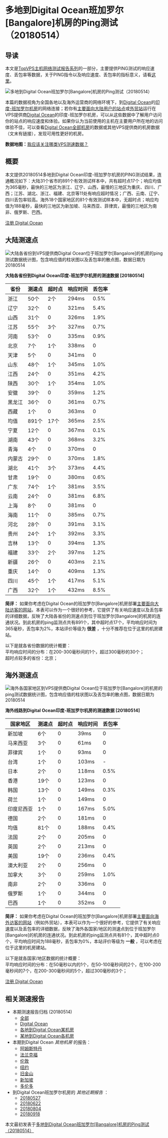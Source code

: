 #  多地到Digital Ocean班加罗尔[Bangalore]机房的Ping测试（20180514） 

## 导读

本文是[TopVPS主机网络测试报告系列](https://vps123.top/pingtest)的一部分，主要提供PING测试的响应速度、丢包率等数据，关于PING指令以及响应速度、丢包率的指标意义，请看[这里](https://vps123.top/what-is-ping.html)。

![多地到Digital Ocean班加罗尔\[Bangalore\]机房的Ping测试（20180514）](/images/thumbnails/to_do_Bangalore.png)

本篇的数据视角为全国各地以及海外运营商的网络环境下，到[Digital Ocean](https://vps123.top/go/do)的[印度-班加罗尔机房](https://vps123.top/digitalocean-facilities.html#bangalore)的网络连接；若你有[主要面向大陆用户的站点](https://vps123.top/website-for-mainland-users.html)或[外贸站](https://vps123.top/website-for-internation-trade.html)运行在VPS提供商[Digital Ocean](https://vps123.top/go/do)的印度-班加罗尔机房，可以从这些数据中了解用户访问你的站点的响应速度和体验。如果你认为当前使用的主机在主要用户所在地的访问体验不佳，可以查看[Digital Ocean全部机房](/digitalocean/isp/china/20180514-digitalocean-isp-china.md)的数据或其他VPS提供商的机房数据（文末有链接），发现可用性更好的机房。

**数据地图：**[我应该关注哪类VPS测速数据？](https://vps123.top/find-pingtest-data-you-need.html)

## 概要

本文提供20180514多地到Digital Ocean印度-班加罗尔机房的PING测试结果，连通概况如下：大陆31个省市的891个有效测试样本中，共有超时点17个；响应均值为365毫秒，最快的三地区为浙江、辽宁、山西，最慢的三地区为重庆、四川、广西；江苏、湖北、浙江、福建、北京等11处有响应超时情况；广西、云南、辽宁、四川丢包率较高。海外18个国家地区的81个有效测试样本中，无超时点；响应均值为188毫秒，最快的三地区为新加坡、马来西亚、菲律宾，最慢的三地区为南非、俄罗斯、巴西。

[注册 Digital Ocean](https://vps123.top/go/do/_btn1)

## 大陆测速点

![大陆各省份到VPS提供商Digital Ocean位于班加罗尔\[Bangalore\]的机房的ping测试数据统计图，包含响应值的柱状图以及丢包率的散点图，数据日期为20180514](/images/pingtests/do_20180514/plot_idc_do_india-bangalore_20180514_mainland.png)

**大陆各省份到Digital Ocean印度-班加罗尔机房的测速数据 [20180514]**

省份 | 测速点 | 超时点 | 响应时间 | 丢包率  
---|---|---|---|---  
浙江 | 50个 | 2个 | 294ms | 0.5%  
辽宁 | 32个 | 0 | 321ms | 5.4%  
山西 | 31个 | 0 | 326ms | 1.9%  
江苏 | 55个 | 3个 | 327ms | 0.7%  
河南 | 53个 | 0 | 335ms | 0.9%  
北京 | 7个 | 1个 | 338ms | 0  
天津 | 5个 | 0 | 341ms | 0  
山东 | 48个 | 1个 | 345ms | 1.0%  
江西 | 24个 | 0 | 351ms | 4.2%  
陕西 | 30个 | 1个 | 354ms | 1.0%  
安徽 | 39个 | 0 | 359ms | 1.2%  
黑龙江 | 36个 | 0 | 361ms | 0.7%  
西藏 | 1个 | 0 | 363ms | 0  
均值 | 891个 | 17个 | 365ms | 2.5%  
宁夏 | 12个 | 0 | 367ms | 0.1%  
湖南 | 43个 | 0 | 368ms | 3.2%  
青海 | 4个 | 0 | 370ms | 0  
内蒙古 | 29个 | 0 | 370ms | 1.8%  
湖北 | 41个 | 3个 | 373ms | 4.4%  
甘肃 | 19个 | 0 | 380ms | 0.6%  
广东 | 74个 | 1个 | 381ms | 3.5%  
云南 | 24个 | 0 | 381ms | 6.8%  
上海 | 8个 | 0 | 381ms | 0  
海南 | 11个 | 0 | 385ms | 0.7%  
河北 | 28个 | 0 | 391ms | 3.1%  
贵州 | 24个 | 1个 | 392ms | 3.3%  
吉林 | 13个 | 0 | 394ms | 1.3%  
福建 | 33个 | 2个 | 397ms | 1.2%  
新疆 | 26个 | 0 | 403ms | 2.1%  
重庆 | 14个 | 0 | 409ms | 1.3%  
四川 | 45个 | 1个 | 417ms | 5.1%  
广西 | 32个 | 1个 | 432ms | 8.5%  
  
**简评：** 如果你考虑在Digital Ocean的班加罗尔[Bangalore]机房部署[主要面向大陆访客的网站](website-for-mainland-users.html)，本表可以作为一个很好的参考，它提供了有关响应速度以及丢包率的详细数据，反映了大陆各省份的测速点到位于班加罗尔[Bangalore]的机房的连通状况。到此机房的ping监测点共有891个，其中超时点17个，平均响应时间为365毫秒，丢包率为2%，本站评价等级为 **很差** ，十分不推荐在位于这里的机房建站。

以下是就各省份数据的统计概要：  
平均响应时间的分布：在200-300毫秒间的1个，超过300毫秒的30个；  
超时点较多的省份：北京；

## 海外测速点

![海外各国家地区到VPS提供商Digital Ocean位于班加罗尔\[Bangalore\]的机房的ping测试数据统计图，包含响应值的柱状图以及丢包率的散点图，数据日期为20180514](/images/pingtests/do_20180514/plot_idc_do_india-bangalore_20180514_overseas.png)

**海外线路到Digital Ocean印度-班加罗尔机房的测速数据 [20180514]**

国家地区 | 测速点 | 超时点 | 响应时间 | 丢包率  
---|---|---|---|---  
新加坡 | 6个 | 0 | 39ms | 0  
马来西亚 | 3个 | 0 | 61ms | 0  
菲律宾 | 1个 | 0 | 93ms | 0  
台湾 | 1个 | 0 | 103ms | -  
日本 | 2个 | 0 | 118ms | 0.5%  
香港 | 19个 | 0 | 123ms | 0  
韩国 | 13个 | 0 | 149ms | 0.3%  
荷兰 | 1个 | 0 | 149ms | 0  
印度尼西亚 | 1个 | 0 | 167ms | 5.0%  
德国 | 2个 | 0 | 181ms | 0  
均值 | 81个 | 0 | 188ms | 0.4%  
法国 | 2个 | 0 | 205ms | 0  
英国 | 2个 | 0 | 213ms | 0  
美国 | 19个 | 0 | 236ms | 0.4%  
澳大利亚 | 2个 | 0 | 256ms | 0  
加拿大 | 3个 | 0 | 259ms | 1.0%  
南非 | 2个 | 0 | 336ms | 0  
俄罗斯 | 1个 | 0 | 344ms | 0  
巴西 | 1个 | 0 | 352ms | 0  
  
**简评：** 如果你考虑在Digital Ocean的班加罗尔[Bangalore]机房部署[主要面向海外访客的网站](https://vps123.top/website-for-internation-trade.html)（例如外贸站），本表可以作为一个很好的参考，它提供了有关响应速度以及丢包率的详细数据，反映了海外各国家/地区的测速点到位于班加罗尔[Bangalore]的机房的连通状况。到此机房的ping监测点共有81个，其中超时点0个，平均响应时间为188毫秒，丢包率为0%，本站评价等级为 **一般** ，可以考虑在位于这里的机房建站。

以下是就各国家/地区数据的统计概要：  
平均响应时间的分布：在50毫秒以内的1个，在50-100毫秒间的2个，在100-200毫秒间的7个，在200-300毫秒间的5个，超过300毫秒的3个；

[注册 Digital Ocean](https://vps123.top/go/do/_btn2)

## 相关测速报告

  * 本期测速报告归档 (20180514) 
    * [全部](https://vps123.top/pingtests/20180514 "本期各VPS提供商全部测速报告")
    * [Digital Ocean](https://vps123.top/pingtests/idc-digitalocean/20180514 "本期Digital Ocean的全部测速报告")
    * [各地到Digital Ocean某机房](https://vps123.top/pingtests/idc-digitalocean/isp-global/20180514 "以Digital Ocean某机房为关注对象的视角，横向比较大陆各省份、海外各国家地区")
    * [某地到Digital Ocean各机房](https://vps123.top/pingtests/idc-digitalocean/facility-all/20180514 "以大陆某省份为关注对象的视角，横向比较Digital Ocean各机房")
  * 本期到Digital Ocean _其他机房_ 的报告： 
    * [阿姆斯特丹](/digitalocean/idc/amsterdam/20180514-digitalocean-idc-amsterdam.md "多地到Digital Ocean阿姆斯特丹机房的Ping测试 20180514")
    * [法兰克福](/digitalocean/idc/frankfurt/20180514-digitalocean-idc-frankfurt.md "多地到Digital Ocean法兰克福机房的Ping测试 20180514")
    * [伦敦](/digitalocean/idc/london/20180514-digitalocean-idc-london.md "多地到Digital Ocean伦敦机房的Ping测试 20180514")
    * [纽约](/digitalocean/idc/newyork/20180514-digitalocean-idc-newyork.md "多地到Digital Ocean纽约机房的Ping测试 20180514")
    * [旧金山](/digitalocean/idc/sanfrancisco/20180514-digitalocean-idc-sanfrancisco.md "多地到Digital Ocean旧金山机房的Ping测试 20180514")
    * [新加坡](/digitalocean/idc/singapore/20180514-digitalocean-idc-singapore.md "多地到Digital Ocean新加坡机房的Ping测试 20180514")
    * [多伦多](/digitalocean/idc/toronto/20180514-digitalocean-idc-toronto.md "多地到Digital Ocean多伦多机房的Ping测试 20180514")
  * 到Digital Ocean班加罗尔机房的 _其他近期报告_ ： 
    * [20180527](/digitalocean/idc/bangalore/20180527-digitalocean-idc-bangalore.md "多地到Digital Ocean班加罗尔机房的Ping测试 20180527")
    * [20180622](/digitalocean/idc/bangalore/20180622-digitalocean-idc-bangalore.md "多地到Digital Ocean班加罗尔机房的Ping测试 20180622")
    * [20180804](/digitalocean/idc/bangalore/20180804-digitalocean-idc-bangalore.md "多地到Digital Ocean班加罗尔机房的Ping测试 20180804")
    * [20180918](/digitalocean/idc/bangalore/20180918-digitalocean-idc-bangalore.md "多地到Digital Ocean班加罗尔机房的Ping测试 20180918")



本文最初发表于[多地到Digital Ocean班加罗尔[Bangalore]机房的Ping测试（20180514）](https://vps123.top/pingtest/20180514-digitalocean-idc-bangalore.html)
